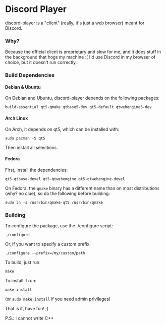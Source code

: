 Discord Player
======

discord-player is a "client" (really, it's just a web browser) meant for Discord.

### Why?

Because the official client is proprietary and slow for me, and it does stuff in the
background that hogs my machine :(
I'd use Discord in my browser of choice, but it doesn't run correctly.

### Build Dependencies

#### Debian & Ubuntu

On Debian and Ubuntu, discord-player depends on the following packages:

`build-essential qt5-qmake qtbase5-dev qt5-default qtwebengine5-dev`

#### Arch Linux

On Arch, it depends on qt5, which can be installed with:

`sudo pacman -S qt5`

Then install all selections.

#### Fedora

First, install the dependencies:

`qt5-qtbase-devel qt5-qtwebengine qt5-qtwebengine-devel`

On Fedora, the `qmake` binary has a different name than on most distributions (why? no clue), so do the following before building:

`sudo ln -s /usr/bin/qmake-qt5 /usr/bin/qmake`

### Building

To configure the package, use the ./configure script:

    ./configure

Or, if you want to specify a custom prefix:

    ./configure --prefix=/my/custom/path

To build, just run:

    make

To install it run:

    make install

(or `sudo make install` if you need admin privileges)

That is it, have fun! ;)

P.S.: I cannot write C++
